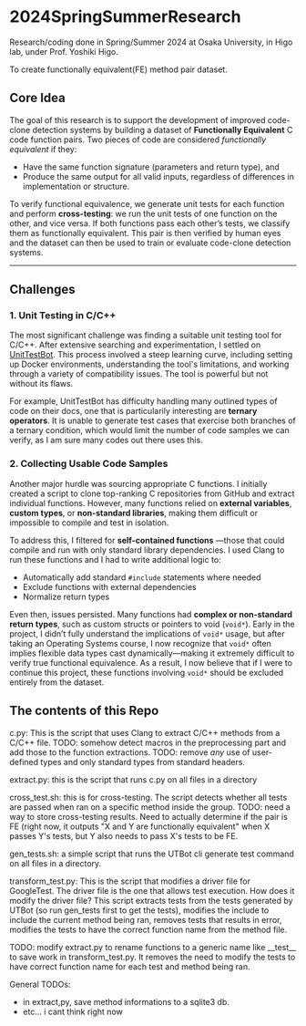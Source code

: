 # 2024SpringSummerResearch
Research/coding done in Spring/Summer 2024 at Osaka University, in Higo lab, under Prof. Yoshiki Higo.

To create functionally equivalent(FE) method pair dataset.

## Core Idea

The goal of this research is to support the development of improved code-clone detection systems by building a dataset of **Functionally Equivalent** C code function pairs. Two pieces of code are considered *functionally equivalent* if they:

- Have the same function signature (parameters and return type), and  
- Produce the same output for all valid inputs, regardless of differences in implementation or structure.

To verify functional equivalence, we generate unit tests for each function and perform **cross-testing**: we run the unit tests of one function on the other, and vice versa. If both functions pass each other’s tests, we classify them as functionally equivalent. This pair is then verified by human eyes and the dataset can then be used to train or evaluate code-clone detection systems.

---

## Challenges

### 1. Unit Testing in C/C++

The most significant challenge was finding a suitable unit testing tool for C/C++. After extensive searching and experimentation, I settled on [UnitTestBot](https://github.com/UnitTestBot/UTBotCpp). This process involved a steep learning curve, including setting up Docker environments, understanding the tool's limitations, and working through a variety of compatibility issues. The tool is powerful but not without its flaws.

For example, UnitTestBot has difficulty handling many outlined types of code on their docs, one that is particularily interesting are **ternary operators**. It is unable to generate test cases that exercise both branches of a ternary condition, which would limit the number of code samples we can verify, as I am sure many codes out there uses this.

### 2. Collecting Usable Code Samples

Another major hurdle was sourcing appropriate C functions. I initially created a script to clone top-ranking C repositories from GitHub and extract individual functions. However, many functions relied on **external variables**, **custom types**, or **non-standard libraries**, making them difficult or impossible to compile and test in isolation.

To address this, I filtered for **self-contained functions** —those that could compile and run with only standard library dependencies. I used Clang to run these functions and I had to write additional logic to:

- Automatically add standard `#include` statements where needed
- Exclude functions with external dependencies
- Normalize return types

Even then, issues persisted. Many functions had **complex or non-standard return types**, such as custom structs or pointers to void (`void*`). Early in the project, I didn’t fully understand the implications of `void*` usage, but after taking an Operating Systems course, I now recognize that `void*` often implies flexible data types cast dynamically—making it extremely difficult to verify true functional equivalence. As a result, I now believe that if I were to continue this project, these functions involving `void*` should be excluded entirely from the dataset.

## The contents of this Repo

c.py: This is the script that uses Clang to extract C/C++ methods from a C/C++ file. 
TODO: somehow detect macros in the preprocessing part and add those to the function extractions.
TODO: remove *any* use of user-defined types and only standard types from standard headers.

extract.py: this is the script that runs c.py on all files in a directory

cross_test.sh: this is for cross-testing. The script detects whether all tests are passed when ran on a specific method inside the group. 
TODO: need a way to store cross-testing results. Need to actually determine if the pair is FE (right now, it outputs "X and Y are functionally equivalent" when X passes Y's tests, but Y also needs to pass X's tests to be FE.

gen_tests.sh: a simple script that runs the UTBot cli generate test command on all files in a directory.

transform_test.py: This is the script that modifies a driver file for GoogleTest. The driver file is the one that allows test execution. How does it modify the driver file? This script extracts tests from the tests generated by UTBot (so run gen_tests first to get the tests), modifies the include to include the current method being ran, removes tests that results in error, modifies the tests to have the correct function name from the method file.

TODO: modify extract.py to rename functions to a generic name like \_\_test\_\_ to save work in transform_test.py. It removes the need to modify the tests to have correct function name for each test and method being ran.


General TODOs:
- in extract,py, save method informations to a sqlite3 db.
- etc... i cant think right now 
